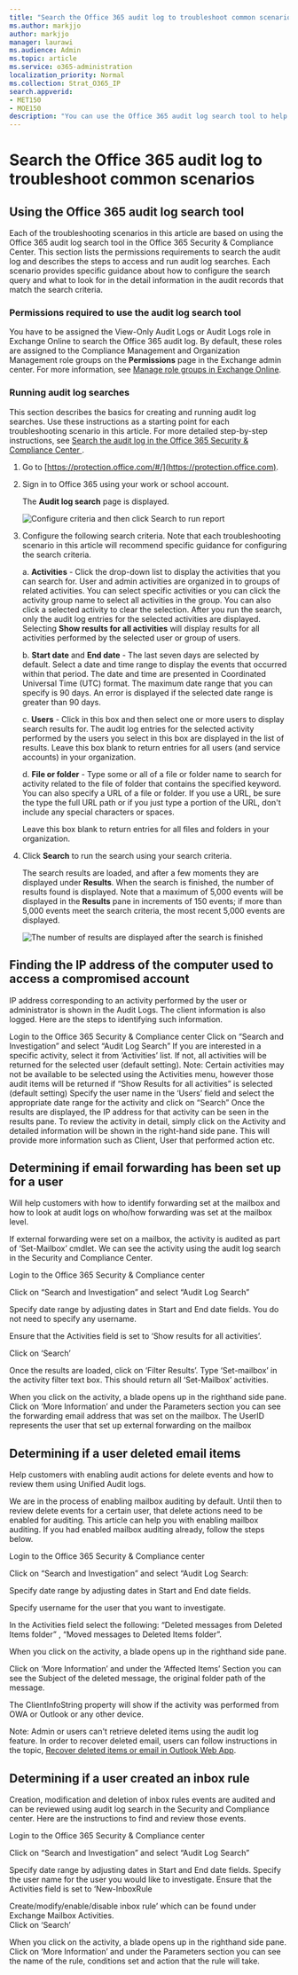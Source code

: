 ```yaml
---
title: "Search the Office 365 audit log to troubleshoot common scenarios"
ms.author: markjjo
author: markjjo
manager: laurawi
ms.audience: Admin
ms.topic: article
ms.service: o365-administration
localization_priority: Normal
ms.collection: Strat_O365_IP
search.appverid:
- MET150
- MOE150
description: "You can use the Office 365 audit log search tool to help you troubleshoot common issues such as inbox rules that forward email."
---
```


# Search the Office 365 audit log to troubleshoot common scenarios



## Using the Office 365 audit log search tool

Each of the troubleshooting scenarios in this article are based on using the Office 365 audit log search tool in the Office 365 Security & Compliance Center. This section lists the permissions requirements to search the audit log and describes the steps to access and run audit log searches. Each scenario provides specific guidance about how to configure the search query and what to look for in the detail information in the audit records that match the search criteria.

### Permissions required to use the audit log search tool

You have to be assigned the View-Only Audit Logs or Audit Logs role in Exchange Online to search the Office 365 audit log. By default, these roles are assigned to the Compliance Management and Organization Management role groups on the **Permissions** page in the Exchange admin center. For more information, see [Manage role groups in Exchange Online](https://go.microsoft.com/fwlink/p/?LinkID=730688).

### Running audit log searches

This section describes the basics for creating and running audit log searches. Use these instructions as a starting point for each troubleshooting scenario in this article. For more detailed step-by-step instructions, see [Search the audit log in the Office 365 Security & Compliance Center ](search-the-audit-log-in-security-and-compliance.md#step-1-run-an-audit-log-search).

1. Go to [https://protection.office.com/#/](https://protection.office.com).
  
2. Sign in to Office 365 using your work or school account.
    
    The **Audit log search** page is displayed. 
    
    ![Configure criteria and then click Search to run report](media/8639d09c-2843-44e4-8b4b-9f45974ff7f1.png)
  
3. Configure the following search criteria. Note that each troubleshooting scenario in this article will recommend specific guidance for configuring the search criteria.
    
    a. **Activities** - Click the drop-down list to display the activities that you can search for. User   and admin activities are organized in to groups of related activities. You can select specific activities or you can click the activity group name to select all activities in the group. You can also click a selected activity to clear the selection. After you run the search, only the audit log entries for the selected activities are displayed. Selecting **Show results for all activities** will display results for all activities performed by the selected user or group of users.
    
    b. **Start date** and **End date** - The last seven days are selected by default. Select a date and time range to display the events that occurred within that period. The date and time are presented in Coordinated Universal Time (UTC) format. The maximum date range that you can specify is 90 days. An error is displayed if the selected date range is greater than 90 days. 

    c. **Users** - Click in this box and then select one or more users to display search results for. The audit log entries for the selected activity performed by the users you select in this box are displayed in the list of results. Leave this box blank to return entries for all users (and service accounts) in your organization. 
    
    d. **File or folder** - Type some or all of a file or folder name to search for activity related to the file of folder that contains the specified keyword. You can also specify a URL of a file or folder. If you use a URL, be sure the type the full URL path or if you just type a portion of the URL, don't include any special characters or spaces. 
    
    Leave this box blank to return entries for all files and folders in your organization.
    
4. Click **Search** to run the search using your search criteria. 
    
    The search results are loaded, and after a few moments they are displayed under **Results**. When the search is finished, the number of results found is displayed. Note that a maximum of 5,000 events will be displayed in the **Results** pane in increments of 150 events; if more than 5,000 events meet the search criteria, the most recent 5,000 events are displayed. 
    
    ![The number of results are displayed after the search is finished](media/986216f1-ca2f-4747-9480-e232b5bf094c.png)

## Finding the IP address of the computer used to access a compromised account

IP address corresponding to an activity performed by the user or administrator is shown in the Audit Logs. The client information is also logged. Here are the steps to identifying such information.

Login to the Office 365 Security & Compliance center 
Click on “Search and Investigation” and select “Audit Log Search” 
If you are interested in a specific activity, select it from ‘Activities’ list. If not, all activities will be returned for the selected user (default setting). Note: Certain activities may not be available to be selected using the Activities menu, however those audit items will be returned if “Show Results for all activities” is selected (default setting) 
Specify the user name in the ‘Users’ field and select the appropriate date range for the activity and click on “Search” 
Once the results are displayed, the IP address for that activity can be seen in the results pane. 
To review the activity in detail, simply click on the Activity and detailed information will be shown in the right-hand side pane. This will provide more information such as Client, User that performed action etc.

## Determining if email forwarding has been set up for a user

Will help customers with how to identify forwarding set at the mailbox and how to look at audit logs on who/how forwarding was set at the mailbox level.

If external forwarding were set on a mailbox, the activity is audited as part of ‘Set-Mailbox’ cmdlet. We can see the activity using the audit log search in the Security and Compliance Center.

Login to the Office 365 Security & Compliance center 

Click on “Search and Investigation” and select “Audit Log Search” 

Specify date range by adjusting dates in Start and End date fields. You do not need to specify any username. 

Ensure that the Activities field is set to ‘Show results for all activities’. 
 
Click on ‘Search’ 

Once the results are loaded, click on ‘Filter Results’. Type ‘Set-mailbox’ in the activity filter text box. This should return all ‘Set-Mailbox’ activities.  

When you click on the activity, a blade opens up in the righthand side pane. Click on ‘More Information’ and under the Parameters section you can see the forwarding email address that was set on the mailbox. The UserID represents the user that set up external forwarding on the mailbox

## Determining if a user deleted email items

Help customers with enabling audit actions for delete events and how to review them using Unified Audit logs.

We are in the process of enabling mailbox auditing by default. Until then to review delete events for a certain user, that delete actions need to be enabled for auditing.  This article can help you with enabling mailbox auditing. If you had enabled mailbox auditing already, follow the steps below.

Login to the Office 365 Security & Compliance center 

Click on “Search and Investigation” and select “Audit Log Search: 

Specify date range by adjusting dates in Start and End date fields. 

Specify username for the user that you want to investigate. 

In the Activities field select the following: “Deleted messages from Deleted Items folder” , “Moved messages to Deleted Items folder”. 

When you click on the activity, a blade opens up in the righthand side pane. 

Click on ‘More Information’ and under the ‘Affected Items’ Section you can see the Subject of the deleted message, the original folder path of the message. 

The ClientInfoString property will show if the activity was performed from OWA or Outlook or any other device. 

Note: Admin or users can't retrieve deleted items using the audit log feature. In order to recover deleted email, users can follow instructions in the topic, [Recover deleted items or email in Outlook Web App](https://support.office.com/article/Recover-deleted-items-or-email-in-Outlook-Web-App-C3D8FC15-EEEF-4F1C-81DF-E27964B7EDD4).

## Determining if a user created an inbox rule

Creation, modification and deletion of inbox rules events are audited and can be reviewed using audit log search in the Security and Compliance center. Here are the instructions to find and review those events.

Login to the Office 365 Security & Compliance center 

Click on “Search and Investigation” and select “Audit Log Search” 

Specify date range by adjusting dates in Start and End date fields. Specify the user name for the user you would like to investigate. Ensure that the Activities field is set to ‘New-InboxRule
 
Create/modify/enable/disable inbox rule’ which can be found under Exchange Mailbox Activities.  
Click on ‘Search’ 

When you click on the activity, a blade opens up in the righthand side pane. Click on ‘More Information’ and under the Parameters section you can see the name of the rule, conditions set and action that the rule will take.